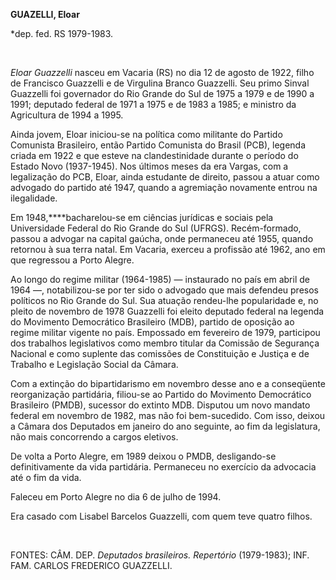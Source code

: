 **GUAZELLI, Eloar**

\*dep. fed. RS 1979-1983.

 

*Eloar Guazzelli* nasceu em Vacaria (RS) no dia 12 de agosto de 1922,
filho de Francisco Guazzelli e de Virgulina Branco Guazzelli. Seu primo
Sinval Guazzelli foi governador do Rio Grande do Sul de 1975 a 1979 e de
1990 a 1991; deputado federal de 1971 a 1975 e de 1983 a 1985; e
ministro da Agricultura de 1994 a 1995.

Ainda jovem, Eloar iniciou-se na política como militante do Partido
Comunista Brasileiro, então Partido Comunista do Brasil (PCB), legenda
criada em 1922 e que esteve na clandestinidade durante o período do
Estado Novo (1937-1945). Nos últimos meses da era Vargas, com a
legalização do PCB, Eloar, ainda estudante de direito, passou a atuar
como advogado do partido até 1947, quando a agremiação novamente entrou
na ilegalidade.

Em 1948,****bacharelou-se em ciências jurídicas e sociais pela
Universidade Federal do Rio Grande do Sul (UFRGS). Recém-formado, passou
a advogar na capital gaúcha, onde permaneceu até 1955, quando retornou à
sua terra natal. Em Vacaria, exerceu a profissão até 1962, ano em que
regressou a Porto Alegre.

Ao longo do regime militar (1964-1985) — instaurado no país em abril de
1964 —, notabilizou-se por ter sido o advogado que mais defendeu presos
políticos no Rio Grande do Sul. Sua atuação rendeu-lhe popularidade e,
no pleito de novembro de 1978 Guazzelli foi eleito deputado federal na
legenda do Movimento Democrático Brasileiro (MDB), partido de oposição
ao regime militar vigente no país. Empossado em fevereiro de 1979,
participou dos trabalhos legislativos como membro titular da Comissão de
Segurança Nacional e como suplente das comissões de Constituição e
Justiça e de Trabalho e Legislação Social da Câmara.

Com a extinção do bipartidarismo em novembro desse ano e a conseqüente
reorganização partidária, filiou-se ao Partido do Movimento Democrático
Brasileiro (PMDB), sucessor do extinto MDB. Disputou um novo mandato
federal em novembro de 1982, mas não foi bem-sucedido. Com isso, deixou
a Câmara dos Deputados em janeiro do ano seguinte, ao fim da
legislatura, não mais concorrendo a cargos eletivos.

De volta a Porto Alegre, em 1989 deixou o PMDB, desligando-se
definitivamente da vida partidária. Permaneceu no exercício da advocacia
até o fim da vida.

Faleceu em Porto Alegre no dia 6 de julho de 1994.

Era casado com Lisabel Barcelos Guazzelli, com quem teve quatro filhos.

 

FONTES: CÂM. DEP. *Deputados brasileiros. Repertório* (1979-1983); INF.
FAM. CARLOS FREDERICO GUAZZELLI.

 
